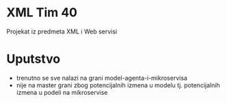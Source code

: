 # XML Tim 40
Projekat iz predmeta XML i Web servisi

# Uputstvo
- trenutno se sve nalazi na grani model-agenta-i-mikroservisa
- nije na master grani zbog potencijalnih izmena u modelu tj. potencijalnih izmena u podeli na mikroservise
